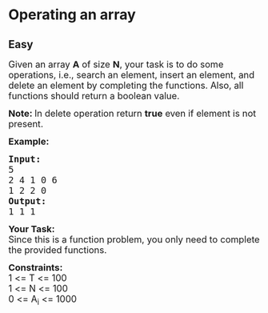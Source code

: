 # Operating an array
## Easy
<div class="problem-statement">
                <p></p><p><span style="font-size:18px">Given an array <strong>A</strong> of size <strong>N</strong>, your task is to do some operations, i.e., search an element, insert an element, and delete an element by completing the functions. Also, all functions should return a boolean value.</span></p>

<p><span style="font-size:18px"><strong>Note:&nbsp;</strong>In delete operation return&nbsp;<strong>true</strong>&nbsp;even if element is not present.</span></p>

<p><span style="font-size:18px"><strong>Example:</strong></span></p>

<pre><span style="font-size:18px"><strong>Input:</strong>
5
2 4 1 0 6
1 2 2 0
<strong>Output:</strong>
1 1 1</span>
</pre>

<p><strong><span style="font-size:18px">Your Task:</span></strong><br>
<span style="font-size:18px">Since this is a function problem, you only need to complete the provided functions.</span></p>

<p><span style="font-size:18px"><strong>Constraints:</strong><br>
1 &lt;= T &lt;= 100<br>
1 &lt;= N &lt;= 100<br>
0 &lt;= A<sub>i</sub> &lt;= 1000</span></p>
 <p></p>
            </div>